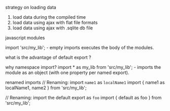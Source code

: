 strategy on loading data

1. load data during the compiled time
2. load data using ajax with flat file formats
3. load data using ajax with .sqlite db file

javascript modules

import 'src/my_lib'; - empty imports executes the body of the modules.

what is the advantage of default export ?

why namespace import?
 import * as my_lib from 'src/my_lib'; - imports the module as an object (with one property per named export).

 renamed imports
   // Renaming: import `name1` as `localName1`
   import { name1 as localName1, name2 } from 'src/my_lib';

   // Renaming: import the default export as `foo`
   import { default as foo } from 'src/my_lib';